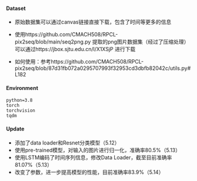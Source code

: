 #### Dataset

* 原始数据集可以通过canvas链接直接下载，包含了时间等更多的信息

* 使用https://github.com/CMACH508/RPCL-pix2seq/blob/main/seq2png.py 提取的png图片数据集（经过了压缩处理）可以通过https://jbox.sjtu.edu.cn/l/X1XSjP 进行下载

* 如何使用：参考https://github.com/CMACH508/RPCL-pix2seq/blob/87d31fb072a0295707993f32953cd3dbfb82042c/utils.py#L182

  

#### Environment

```
python=3.8
torch
torchvision
tqdm
```



#### Update

* 添加了data loader和Resnet分类模型（5.12）
* 使用pre-trained模型，对输入的图片进行归一化，准确率80.5%（5.13）
* 使用LSTM编码了时间序列信息，修改Data Loader，截至目前准确率81.07%（5.13）
* 改变了参数，进一步提高模型的性能，目前准确率83.9%（5.14）

